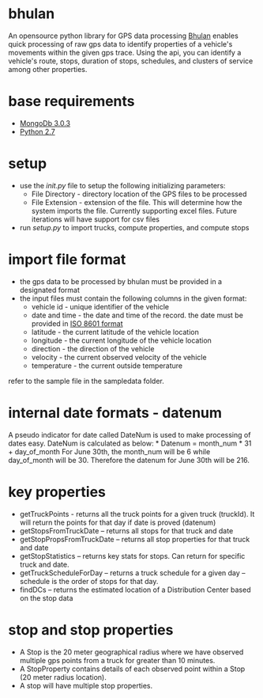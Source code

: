 # bhulan
An opensource python library for GPS data processing
[Bhulan](https://en.wikipedia.org/wiki/Indus_river_dolphin) enables quick processing of raw gps data to identify properties of a vehicle's movements within the given gps trace. Using the api, you can identify a vehicle's route, stops, duration of stops, schedules, and clusters of service among other properties. 

# base requirements
* [MongoDb 3.0.3](https://docs.mongodb.org/getting-started/shell/installation/)
* [Python 2.7](https://www.python.org/download/releases/2.7/)

# setup
* use the *init.py* file to setup the following initializing parameters:
    * File Directory - directory location of the GPS files to be processed
    * File Extension - extension of the file. This will determine how the system imports the file. Currently supporting excel files. Future iterations will have support for csv files
* run *setup.py* to import trucks, compute properties, and compute stops

# import file format
* the gps data to be processed by bhulan must be provided in a designated format
* the input files must contain the following columns in the given format:
    * vehicle id - unique identifier of the vehicle
    * date and time - the date and time of the record. the date must be provided in [ISO 8601 format](https://en.wikipedia.org/wiki/ISO_8601)
    * latitude - the current latitude of the vehicle location
    * longitude - the current longitude of the vehicle location
    * direction - the direction of the vehicle
    * velocity - the current observed velocity of the vehicle
    * temperature - the current outside temperature
    
refer to the sample file in the sampledata folder. 

# internal date formats - datenum
A pseudo indicator for date called DateNum is used to make processing of dates easy. 
DateNum is calculated as below:
    * Datenum = month_num * 31 + day_of_month
For June 30th, the month_num will be 6 while day_of_month will be 30. Therefore the datenum for June 30th will be 216.

# key properties
* getTruckPoints - returns all the truck points for a given truck (truckId). It will return the points for that day if date is proved (datenum)
* getStopsFromTruckDate – returns all stops for that truck and date
* getStopPropsFromTruckDate – returns all stop properties for that truck and date
* getStopStatistics – returns key stats for stops. Can return for specific truck and date.
* getTruckScheduleForDay – returns a truck schedule for a given day – schedule is the order of stops for that day.
* findDCs – returns the estimated location of a Distribution Center based on the stop data

# stop and stop properties
* A Stop is the 20 meter geographical radius where we have observed multiple gps points from a truck for greater than 10 minutes. 
* A StopProperty contains details of each observed point within a Stop (20 meter radius location).
* A stop will have multiple stop properties.